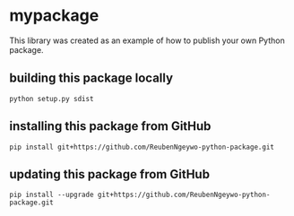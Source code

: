 # mypackage  
This library was created as an example of how to publish your own Python package.  

## building this package locally  
`python setup.py sdist`  

## installing this package from GitHub  
`pip install git+https://github.com/ReubenNgeywo-python-package.git`  

## updating this package from GitHub  
`pip install --upgrade git+https://github.com/ReubenNgeywo-python-package.git`  
